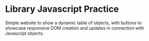 <h1>Library Javascript Practice </h1>
<p>Simple website to show a dynamic table of objects, with buttons to showcase responsive DOM creation and updates in connection with Javascript objects.</p>
